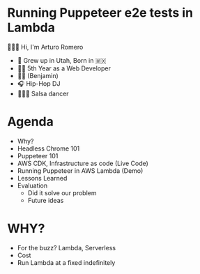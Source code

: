# Running Puppeteer e2e tests in Lambda

👨🏾‍💻 Hi, I'm Arturo Romero

- 🐝 Grew up in Utah, Born in 🇲🇽
- 👴🏽 5th Year as a Web Developer
- 👦🏽 (Benjamin)
- 🎧 Hip-Hop DJ
- 💃🕺🏾 Salsa dancer

# Agenda

- Why?
- Headless Chrome 101
- Puppeteer 101
- AWS CDK, Infrastructure as code (Live Code)
- Running Puppeteer in AWS Lambda (Demo)
- Lessons Learned
- Evaluation
  - Did it solve our problem
  - Future ideas

# WHY?

- For the buzz? Lambda, Serverless
- Cost
- Run Lambda at a fixed indefinitely

